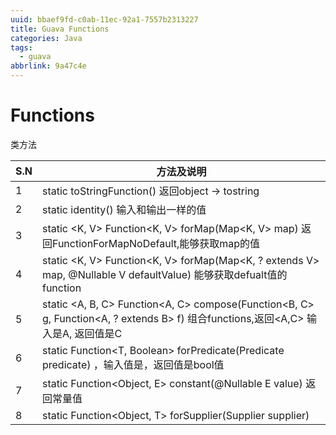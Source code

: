 ```yaml
---
uuid: bbaef9fd-c0ab-11ec-92a1-7557b2313227
title: Guava Functions
categories: Java
tags:
  - guava
abbrlink: 9a47c4e
---
```



# Functions

类方法

| S.N  | 方法及说明                                                   |
| ---- | ------------------------------------------------------------ |
| 1    | static toStringFunction() 返回object -> tostring             |
| 2    | static identity() 输入和输出一样的值                         |
| 3    | static <K, V> Function<K, V> forMap(Map<K, V> map) 返回FunctionForMapNoDefault,能够获取map的值 |
| 4    | static <K, V> Function<K, V> forMap(Map<K, ? extends V> map, @Nullable V defaultValue) 能够获取defualt值的function |
| 5    | static <A, B, C> Function<A, C> compose(Function<B, C> g, Function<A, ? extends B> f) 组合functions,返回<A,C> 输入是A, 返回值是C |
| 6    | static <T> Function<T, Boolean> forPredicate(Predicate<T> predicate) ，输入值是，返回值是bool值 |
| 7    | static <E> Function<Object, E> constant(@Nullable E value)  返回常量值 |
| 8    | static <T> Function<Object, T> forSupplier(Supplier<T> supplier) |

